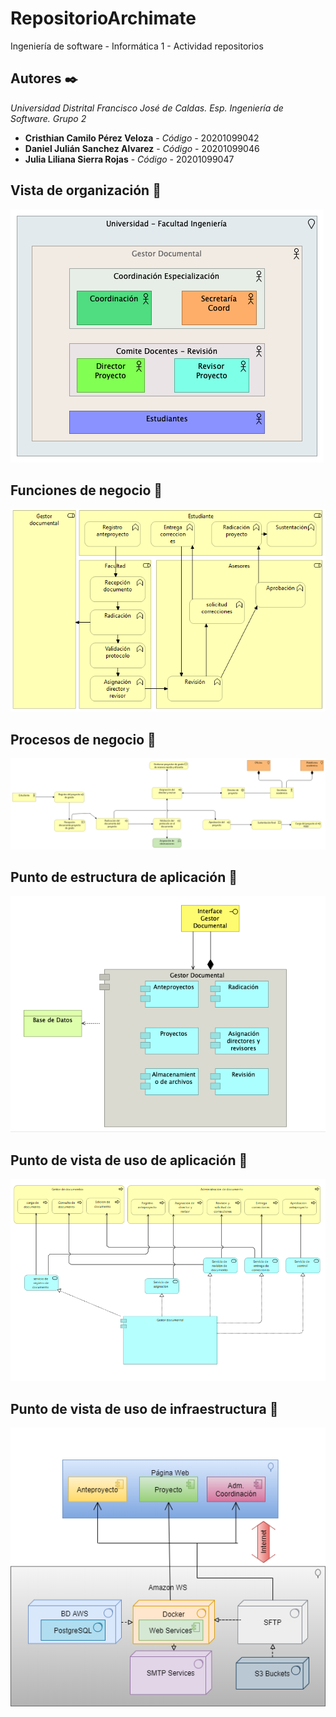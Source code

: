 # RepositorioArchimate
Ingeniería de software - Informática 1 - Actividad repositorios

## Autores ✒️
_Universidad Distrital Francisco José de Caldas._
_Esp. Ingeniería de Software._
_Grupo 2_

* **Cristhian Camilo Pérez Veloza** - *Código* - 20201099042
* **Daniel Julián Sanchez Alvarez** - *Código* - 20201099046
* **Julia Liliana Sierra Rojas** - *Código* - 20201099047


## Vista de organización 📄
![Casos de uso](https://github.com/iamcamiloperez/RepositorioArchimate/blob/master/models/Organizacion_1.png)

## Funciones de negocio 📄

![Casos de uso](https://github.com/iamcamiloperez/RepositorioArchimate/blob/master/models/FuncionesDeProceso.png)

## Procesos de negocio 📄

![procesos](https://github.com/iamcamiloperez/RepositorioArchimate/blob/master/models/procesos.png)

## Punto de estructura de aplicación 📄
![procesos](https://github.com/iamcamiloperez/RepositorioArchimate/blob/master/models/EstructuraAplicacion.png)

## Punto de vista de uso de aplicación 📄
![procesos](https://github.com/iamcamiloperez/RepositorioArchimate/blob/master/models/usageViewpoint2.png)

## Punto de vista de uso de infraestructura 📄
![procesos](https://github.com/iamcamiloperez/RepositorioArchimate/blob/master/models/infraestructura.png)


